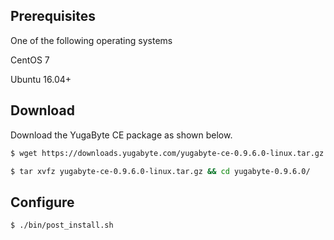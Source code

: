 ## Prerequisites

One of the following operating systems

<i class="icon-centos"></i> CentOS 7 

<i class="icon-ubuntu"></i> Ubuntu 16.04+

## Download

Download the YugaByte CE package as shown below.


```{.sh .copy .separator-dollar}
$ wget https://downloads.yugabyte.com/yugabyte-ce-0.9.6.0-linux.tar.gz
```
```{.sh .copy .separator-dollar}
$ tar xvfz yugabyte-ce-0.9.6.0-linux.tar.gz && cd yugabyte-0.9.6.0/
```

## Configure

```{.sh .copy .separator-dollar}
$ ./bin/post_install.sh
```
